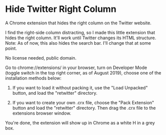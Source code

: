 # Hide Twitter Right Column

A Chrome extension that hides the right column on the Twitter website.

I find the right-side column distracting, so I made this little extension that hides the right column. It'll work until Twitter changes its HTML structure. Note: As of now, this also hides the search bar. I'll change that at some point.

No license needed, public domain.

Go to chrome://extensions/ in your browser, turn on Developer Mode (toggle switch in the top right corner, as of August 2019), choose one of the installation methods below:

1) If you want to load it without packing it, use the "Load Unpacked" button, and load the "retwitter" directory.

2) If you want to create your own .crx file, choose the "Pack Extension" button and load the "retwitter" directory. Then drag the .crx file to the extensions browser window.

 You're done, the extension will show up in Chrome as a white H in a grey box.
